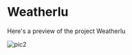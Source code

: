 # Weatherlu

Here's a preview of the project Weatherlu 

![pic2](https://user-images.githubusercontent.com/87302150/125923047-09d15afb-e74a-47a9-a3cd-579ff2986dc2.png)
